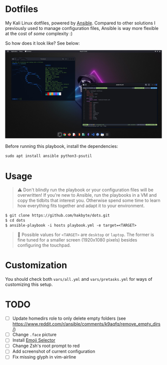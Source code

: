 # Dotfiles

My Kali Linux dotfiles, powered by [Ansible](https://www.ansible.com/).
Compared to other solutions I previously used to manage configuration files,
Ansible is way more flexible at the cost of _some_ complexity :)

So how does it look like? See below:

![](.assets/sample.jpg)

Before running this playbook, install the dependencies:

```txt
sudo apt install ansible python3-psutil
```

# Usage

> :warning: Don't blindly run the playbook or your configuration files will
> be overwritten! If you're new to Ansible, run the playbooks in a VM and copy
> the tidbits that interest you. Otherwise spend some time to learn how
> everything fits together and adapt it to your environment.

```
$ git clone https://github.com/hakbyte/dots.git
$ cd dots
$ ansible-playbook -i hosts playbook.yml -e target=<TARGET>
```

> :memo: Possible values for `<TARGET>` are `desktop` or `laptop`. The former
> is fine tuned for a smaller screen (1920x1080 pixels) besides configuring the
> touchpad.

# Customization

You should check both `vars/all.yml` and `vars/pretasks.yml` for ways of customizing
this setup.

# TODO

- [ ] Update homedirs role to only delete empty folders (see https://www.reddit.com/r/ansible/comments/k9aqfq/remove_empty_dirs/)
- [ ] Change `.face` picture
- [ ] Install [Emoji Selector](https://extensions.gnome.org/extension/1162/emoji-selector/)
- [ ] Change Zsh's root prompt to red
- [ ] Add screenshot of current configuration
- [ ] Fix missing glyph in vim-airline
